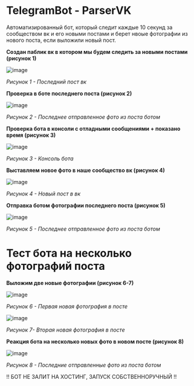 # TelegramBot - ParserVK

Автоматизированный бот, который следит каждые 10 секунд за сообществом вк и его новыми постами и берет нвоые фотографии из нового поста, если выложили новый пост.

**Создан паблик вк в котором мы будем следить за новыми постами (рисунок 1)**

![image](https://github.com/user-attachments/assets/86451a6e-aaea-461d-b73f-e007cc0ae7a2)

  *Рисунок 1 - Последний пост вк*

**Проверка в боте последнего поста (рисунок 2)**

![image](https://github.com/user-attachments/assets/7514aa2a-0abe-4c60-b008-d1630e262414)

  *Рисунок 2 - Последнее отправленное фото из поста ботом*

**Проверка бота в консоли с отладными сообщениями + показано время (рисунок 3)**

![image](https://github.com/user-attachments/assets/83f417d0-48a8-4247-a27e-0673ee71dab5)

  *Рисунок 3 - Консоль бота*

**Выставляем новое фото в наше сообщество вк (рисунок 4)**

![image](https://github.com/user-attachments/assets/eee60e23-e7c7-4e97-887c-8a2466f7b66e)

  *Рисунок 4 - Новый пост в вк*

**Отправка ботом фотографии последнего поста (рисунок 5)**

![image](https://github.com/user-attachments/assets/68e63849-485a-4059-81c0-6824084c3f52)

  *Рисунок 5 - Последнее отправленное фото из поста ботом*

# Тест бота на несколько фотографий поста

**Выложим две новые фотографии (рисунок 6-7)**

![image](https://github.com/user-attachments/assets/a0dc4a7b-d471-44d1-8317-4786448accc1)

  *Рисунок 6 - Первая новая фотография в посте*

![image](https://github.com/user-attachments/assets/8fc2de76-73bb-4cb3-b85e-ed59741d7eb6)

  *Рисунок 7- Вторая новая фотография в посте*

**Реакция бота на несколько новых фото в новом посте (рисунок 8)**

![image](https://github.com/user-attachments/assets/94a52680-c4c5-49b4-ac70-bf03ec68f4fc)

  *Рисунок 8 - Последние отправленные фото из поста ботом*







!! БОТ НЕ ЗАЛИТ НА ХОСТИНГ, ЗАПУСК СОБСТВЕННОРУЧНЫЙ !!
